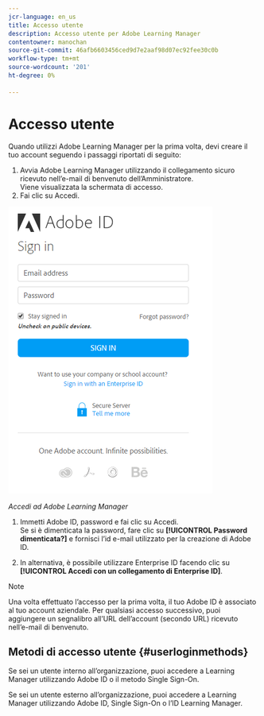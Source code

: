 ```yaml
---
jcr-language: en_us
title: Accesso utente
description: Accesso utente per Adobe Learning Manager
contentowner: manochan
source-git-commit: 46afb6603456ced9d7e2aaf98d07ec92fee30c0b
workflow-type: tm+mt
source-wordcount: '201'
ht-degree: 0%

---
```




# Accesso utente

Quando utilizzi Adobe Learning Manager per la prima volta, devi creare il tuo account seguendo i passaggi riportati di seguito:

1. Avvia Adobe Learning Manager utilizzando il collegamento sicuro ricevuto nell’e-mail di benvenuto dell’Amministratore.\
   Viene visualizzata la schermata di accesso.
1. Fai clic su Accedi.

![](assets/adobeid-signin.png)

*Accedi ad Adobe Learning Manager*

1. Immetti Adobe ID, password e fai clic su Accedi.\
   Se si è dimenticata la password, fare clic su **[!UICONTROL Password dimenticata?]** e fornisci l’id e-mail utilizzato per la creazione di Adobe ID.

1. In alternativa, è possibile utilizzare Enterprise ID facendo clic su **[!UICONTROL Accedi con un collegamento di Enterprise ID]**.

>[!NOTE]
>
>Una volta effettuato l’accesso per la prima volta, il tuo Adobe ID è associato al tuo account aziendale. Per qualsiasi accesso successivo, puoi aggiungere un segnalibro all’URL dell’account (secondo URL) ricevuto nell’e-mail di benvenuto.

## Metodi di accesso utente {#userloginmethods}

Se sei un utente interno all’organizzazione, puoi accedere a Learning Manager utilizzando Adobe ID o il metodo Single Sign-On.

Se sei un utente esterno all’organizzazione, puoi accedere a Learning Manager utilizzando Adobe ID, Single Sign-On o l’ID Learning Manager.
